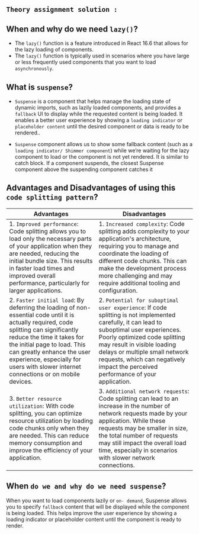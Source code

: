 ## `Theory assignment solution :`

## When and why do we need `lazy()`?

- The `lazy()` function is a feature introduced in React 16.6 that allows for the lazy loading of components.
- The `lazy()` function is typically used in scenarios where you have large or less frequently used components that you want to load `asynchronously`.

## What is `suspense`?

- `Suspense` is a component that helps manage the loading state of dynamic imports, such as lazily loaded components, and provides a `fallback` UI to display while the requested content is being loaded. It enables a better user experience by showing a `loading indicator` or `placeholder content` until the desired component or data is ready to be rendered..

- `Suspense` component allows us to show some fallback content (such as a `loading indicator/ Shimmer component`) while we’re waiting for the lazy component to load or the component is not yet rendered. It is similar to catch block. If a component suspends, the closest Suspense component above the suspending component catches it

## Advantages and Disadvantages of using this `code splitting pattern`?

| Advantages                                                                                                                                                                                                                                                                                                                | Disadvantages                                                                                                                                                                                                                                                                                                                  |
| ------------------------------------------------------------------------------------------------------------------------------------------------------------------------------------------------------------------------------------------------------------------------------------------------------------------------- | ------------------------------------------------------------------------------------------------------------------------------------------------------------------------------------------------------------------------------------------------------------------------------------------------------------------------------ |
| 1. `Improved performance`: Code splitting allows you to load only the necessary parts of your application when they are needed, reducing the initial bundle size. This results in faster load times and improved overall performance, particularly for larger applications.                                               | 1. `Increased complexity`: Code splitting adds complexity to your application's architecture, requiring you to manage and coordinate the loading of different code chunks. This can make the development process more challenging and may require additional tooling and configuration.                                        |
| 2. `Faster initial load`: By deferring the loading of non-essential code until it is actually required, code splitting can significantly reduce the time it takes for the initial page to load. This can greatly enhance the user experience, especially for users with slower internet connections or on mobile devices. | 2. `Potential for suboptimal user experience`: If code splitting is not implemented carefully, it can lead to suboptimal user experiences. Poorly optimized code splitting may result in visible loading delays or multiple small network requests, which can negatively impact the perceived performance of your application. |
| 3. `Better resource utilization`: With code splitting, you can optimize resource utilization by loading code chunks only when they are needed. This can reduce memory consumption and improve the efficiency of your application.                                                                                         | 3. `Additional network requests`: Code splitting can lead to an increase in the number of network requests made by your application. While these requests may be smaller in size, the total number of requests may still impact the overall load time, especially in scenarios with slower network connections.                |

## When `do we and why do we need suspense`?

When you want to load components lazily or `on- demand`, Suspense allows you to specify `fallback` content that will be displayed while the component is being loaded. This helps improve the user experience by showing a loading indicator or placeholder content until the component is ready to render.
